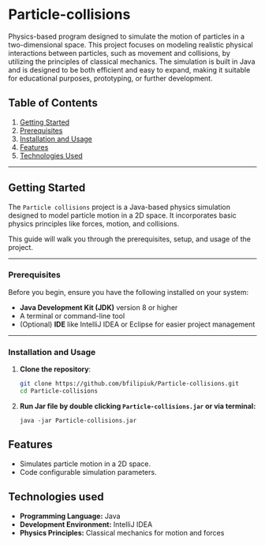 # Particle-collisions

Physics-based program designed to simulate the motion 
of particles in a two-dimensional space. This project focuses on modeling realistic
physical interactions between particles, such as movement and collisions, by 
utilizing the principles of classical mechanics. The simulation is built in Java 
and is designed to be both efficient and easy to expand, making it suitable for 
educational purposes, prototyping, or further development.

## Table of Contents
1. [Getting Started](#getting-started)
2. [Prerequisites](#prerequisites)
3. [Installation and Usage](#installation-and-usage)
4. [Features](#features)
5. [Technologies Used](#technologies-used)

---

## Getting Started

The `Particle collisions` project is a Java-based physics simulation designed to model particle motion in a 2D space. It incorporates basic physics principles like forces, motion, and collisions.

This guide will walk you through the prerequisites, setup, and usage of the project.

---

### Prerequisites

Before you begin, ensure you have the following installed on your system:

- **Java Development Kit (JDK)** version 8 or higher
- A terminal or command-line tool
- (Optional) **IDE** like IntelliJ IDEA or Eclipse for easier project management

---

### Installation and Usage

1. **Clone the repository**:
   ```bash
   git clone https://github.com/bfilipiuk/Particle-collisions.git
   cd Particle-collisions
   ```
 
2. **Run Jar file by double clicking `Particle-collisions.jar` or via terminal:** 
    ```
   java -jar Particle-collisions.jar
   ```
   
## Features

- Simulates particle motion in a 2D space.
- Code configurable simulation parameters.

## Technologies used
- **Programming Language:** Java
- **Development Environment:** IntelliJ IDEA
- **Physics Principles:** Classical mechanics for motion and forces



